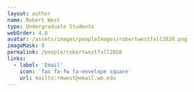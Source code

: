 ```yaml
---
layout: author
name: Robert West
type: Undergraduate Students
webOrder: 4.0
avatar: /assets/images/peopleImages/robertwestfall2020.png
imageMask: 0
permalink: /people/robertwestfall2020
links:
  - label: 'Email'
    icon: 'fas fa-fw fa-envelope square'
    url: mailto:rmwest@email.wm.edu
---
```

